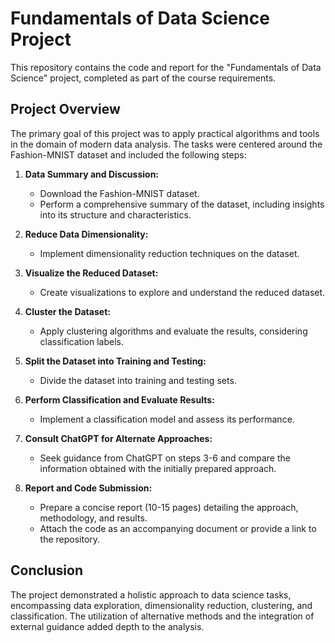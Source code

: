 # Fundamentals of Data Science Project

This repository contains the code and report for the "Fundamentals of Data Science" project, completed as part of the course requirements.

## Project Overview

The primary goal of this project was to apply practical algorithms and tools in the domain of modern data analysis. The tasks were centered around the Fashion-MNIST dataset and included the following steps:

1. **Data Summary and Discussion:**
   - Download the Fashion-MNIST dataset.
   - Perform a comprehensive summary of the dataset, including insights into its structure and characteristics.

2. **Reduce Data Dimensionality:**
   - Implement dimensionality reduction techniques on the dataset.

3. **Visualize the Reduced Dataset:**
   - Create visualizations to explore and understand the reduced dataset.

4. **Cluster the Dataset:**
   - Apply clustering algorithms and evaluate the results, considering classification labels.

5. **Split the Dataset into Training and Testing:**
   - Divide the dataset into training and testing sets.

6. **Perform Classification and Evaluate Results:**
   - Implement a classification model and assess its performance.

7. **Consult ChatGPT for Alternate Approaches:**
   - Seek guidance from ChatGPT on steps 3-6 and compare the information obtained with the initially prepared approach.

8. **Report and Code Submission:**
   - Prepare a concise report (10-15 pages) detailing the approach, methodology, and results.
   - Attach the code as an accompanying document or provide a link to the repository.


## Conclusion

The project demonstrated a holistic approach to data science tasks, encompassing data exploration, dimensionality reduction, clustering, and classification. The utilization of alternative methods and the integration of external guidance added depth to the analysis.

